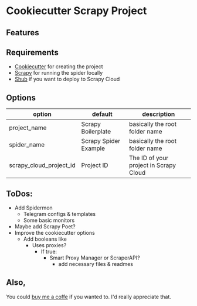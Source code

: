 # Cookiecutter Scrapy Project

## Features


## Requirements

- [Cookiecutter](https://pypi.org/project/cookiecutter/) for creating the project
- [Scrapy](https://pypi.org/project/Scrapy/) for running the spider locally
- [Shub](https://pypi.org/project/shub/) if you want to deploy to Scrapy Cloud

## Options

|option   |default  |description   | 
|---|---|---|
|project_name   |Scrapy Boilerplate   |basically the root folder name   |
|spider_name   |Scrapy Spider Example   |basically the root folder name   |
|scrapy_cloud_project_id   |Project ID   |The ID of your project in Scrapy Cloud   |

## ToDos:

- Add Spidermon
    - Telegram configs & templates
    - Some basic monitors
- Maybe add Scrapy Poet?
- Improve the cookiecutter options
    - Add booleans like
        - Uses proxies?
            - If true:
                - Smart Proxy Manager or ScraperAPI?
                    - add necessary files & readmes

## Also,  
You could [buy me a coffe](https://www.buymeacoffee.com/kleinp) if you wanted to. I'd really appreciate that.  
